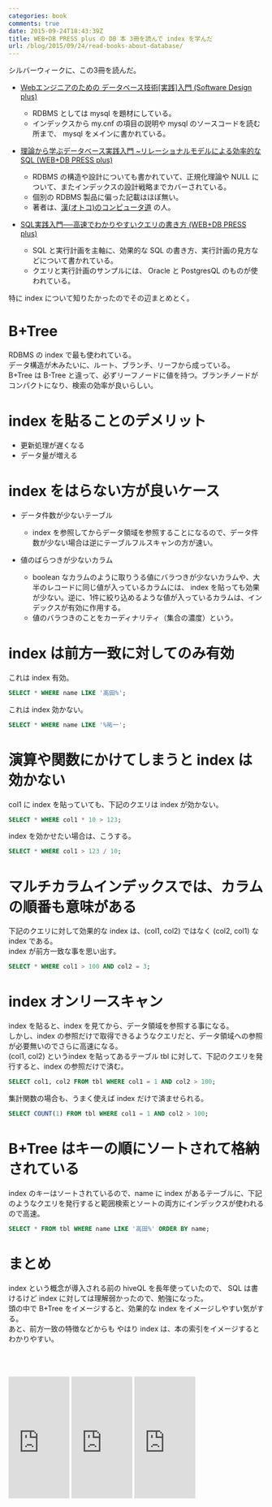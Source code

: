 ```yaml
---
categories: book
comments: true
date: 2015-09-24T18:43:39Z
title: WEB+DB PRESS plus の DB 本 3冊を読んで index を学んだ
url: /blog/2015/09/24/read-books-about-database/
---
```


シルバーウィークに、この3冊を読んだ。  

- [Webエンジニアのための データベース技術[実践]入門 (Software Design plus)](http://www.amazon.co.jp/gp/product/4774150207/ref=as_li_qf_sp_asin_il_tl?ie=UTF8&camp=247&creative=1211&creativeASIN=4774150207&linkCode=as2&tag=takadayuichi-22)

  - RDBMS としては mysql を題材にしている。
  - インデックスから my.cnf の項目の説明や mysql のソースコードを読む所まで、 mysql をメインに書かれている。


- [理論から学ぶデータベース実践入門 ~リレーショナルモデルによる効率的なSQL (WEB+DB PRESS plus)](http://www.amazon.co.jp/gp/product/4774171972/ref=as_li_qf_sp_asin_il_tl?ie=UTF8&camp=247&creative=1211&creativeASIN=4774171972&linkCode=as2&tag=takadayuichi-22)

  - RDBMS の構造や設計についても書かれていて、正規化理論や NULL について、またインデックスの設計戦略までカバーされている。
  - 個別の RDBMS 製品に偏った記載はほぼ無い。
  - 著者は、[漢(オトコ)のコンピュータ道](http://nippondanji.blogspot.jp/) の人。


- [SQL実践入門──高速でわかりやすいクエリの書き方 (WEB+DB PRESS plus)](http://www.amazon.co.jp/gp/product/4774173010/ref=as_li_qf_sp_asin_il_tl?ie=UTF8&camp=247&creative=1211&creativeASIN=4774173010&linkCode=as2&tag=takadayuichi-22)

  - SQL と実行計画を主軸に、効果的な SQL の書き方、実行計画の見方などについて書かれている。
  - クエリと実行計画のサンプルには、 Oracle と PostgresQL のものが使われている。

特に index について知りたかったのでその辺まとめとく。  

# B+Tree
RDBMS の index で最も使われている。  
データ構造が木みたいに、ルート、ブランチ、リーフから成っている。  
B+Tree は B-Tree と違って、必ずリーフノードに値を持つ。ブランチノードがコンパクトになり、検索の効率が良いらしい。  

# index を貼ることのデメリット
- 更新処理が遅くなる
- データ量が増える

# index をはらない方が良いケース
- データ件数が少ないテーブル
  - index を参照してからデータ領域を参照することになるので、データ件数が少ない場合は逆にテーブルフルスキャンの方が速い。  

- 値のばらつきが少ないカラム
  - boolean なカラムのように取りうる値にバラつきが少ないカラムや、大半のレコードに同じ値が入っているカラムには、 index を貼っても効果が少ない。逆に、1件に絞り込めるような値が入っているカラムは、インデックスが有効に作用する。  
  - 値のバラつきのことをカーディナリティ（集合の濃度）という。  


# index は前方一致に対してのみ有効

これは index 有効。

```sql
SELECT * WHERE name LIKE '高田%';
```

これは index 効かない。

```sql
SELECT * WHERE name LIKE '%祐一';
```

# 演算や関数にかけてしまうと index は効かない

col1 に index を貼っていても、下記のクエリは index が効かない。

```sql
SELECT * WHERE col1 * 10 > 123;
```

index を効かせたい場合は、こうする。

```sql
SELECT * WHERE col1 > 123 / 10;
```

# マルチカラムインデックスでは、カラムの順番も意味がある

下記のクエリに対して効果的な index は、(col1, col2) ではなく (col2, col1) な index である。  
index が前方一致な事を思い出す。  

```sql
SELECT * WHERE col1 > 100 AND col2 = 3;
```

# index オンリースキャン

index を貼ると、index を見てから、データ領域を参照する事になる。  
しかし、index の参照だけで取得できるようなクエリだと、データ領域への参照が必要無いのでさらに高速になる。  
(col1, col2) というindex を貼ってあるテーブル tbl に対して、下記のクエリを発行すると、index の参照だけで済む。  

```sql
SELECT col1, col2 FROM tbl WHERE col1 = 1 AND col2 > 100;
```

集計関数の場合も、うまく使えば index だけで済ませられる。

```sql
SELECT COUNT(1) FROM tbl WHERE col1 = 1 AND col2 > 100;
```


# B+Tree はキーの順にソートされて格納されている
index のキーはソートされているので、name に index があるテーブルに、下記のようなクエリを発行すると範囲検索とソートの両方にインデックスが使われるので高速。  

```sql
SELECT * FROM tbl WHERE name LIKE '高田%' ORDER BY name;
```

# まとめ
index という概念が導入される前の hiveQL を長年使っていたので、 SQL は書けるけど index に対しては理解弱かったので、勉強になった。  
頭の中で B+Tree をイメージすると、効果的な index をイメージしやすい気がする。  
あと、前方一致の特徴などからも やはり index は、本の索引をイメージするとわかりやすい。  

<br>
<br>
<br>

<iframe src="http://rcm-fe.amazon-adsystem.com/e/cm?t=takadayuichi-22&o=9&p=8&l=as1&asins=4774150207&ref=qf_sp_asin_til&fc1=000000&IS2=1&lt1=_blank&m=amazon&lc1=0000FF&bc1=000000&bg1=FFFFFF&f=ifr" style="width:120px;height:240px;" scrolling="no" marginwidth="0" marginheight="0" frameborder="0"></iframe>

<iframe src="http://rcm-fe.amazon-adsystem.com/e/cm?t=takadayuichi-22&o=9&p=8&l=as1&asins=4774171972&ref=qf_sp_asin_til&fc1=000000&IS2=1&lt1=_blank&m=amazon&lc1=0000FF&bc1=000000&bg1=FFFFFF&f=ifr" style="width:120px;height:240px;" scrolling="no" marginwidth="0" marginheight="0" frameborder="0"></iframe>

<iframe src="http://rcm-fe.amazon-adsystem.com/e/cm?t=takadayuichi-22&o=9&p=8&l=as1&asins=4774173010&ref=qf_sp_asin_til&fc1=000000&IS2=1&lt1=_blank&m=amazon&lc1=0000FF&bc1=000000&bg1=FFFFFF&f=ifr" style="width:120px;height:240px;" scrolling="no" marginwidth="0" marginheight="0" frameborder="0"></iframe>

